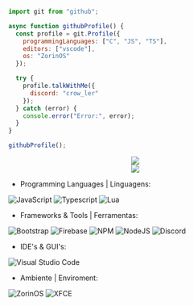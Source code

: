 ```js
import git from "github";

async function githubProfile() {
  const profile = git.Profile({
    programmingLanguages: ["C", "JS", "TS"],
    editors: ["vscode"],
    os: "ZorinOS"
  });

  try {
    profile.talkWithMe({
      discord: "crow_ler"
    });
  } catch (error) {
    console.error("Error:", error);
  }
}

githubProfile();
```
<div align="center" class="flex-container">

<div><img src="https://github-readme-stats.vercel.app/api?username=SrCrow02&show_icons=true&theme=vision-friendly-dark"/><br><img src="https://github-readme-stats.vercel.app/api/top-langs/?username=SrCrow02&theme=vision-friendly-dark&langs-count=7"/></div>

 <!-- ![GitHub stats](https://github-readme-stats.vercel.app/api?username=KarboXXX&show_icons=true&theme=vision-friendly-dark) -->
 <!-- ![Top Langs](https://github-readme-stats.vercel.app/api/top-langs/?username=KarboXXX&theme=vision-friendly-dark&langs-count=7) -->


</div>

- Programming Languages | Linguagens:

![JavaScript](https://img.shields.io/badge/javascript-%23323330.svg?style=for-the-badge&logo=javascript&logoColor=%23F7DF1E) ![Typescript](https://img.shields.io/badge/typescript-%233178C6.svg?style=for-the-badge&logo=typescript&logoColor=white) ![Lua](https://img.shields.io/badge/lua-%232C2D72.svg?style=for-the-badge&logo=lua&logoColor=white) 

- Frameworks & Tools | Ferramentas:

![Bootstrap](https://img.shields.io/badge/bootstrap-%23563D7C.svg?style=for-the-badge&logo=bootstrap&logoColor=white) ![Firebase](https://img.shields.io/badge/firebase-%23039BE5.svg?style=for-the-badge&logo=firebase) ![NPM](https://img.shields.io/badge/NPM-%23CB3837.svg?style=for-the-badge&logo=npm&logoColor=white) ![NodeJS](https://img.shields.io/badge/node.js-6DA55F?style=for-the-badge&logo=node.js&logoColor=white)  ![Discord](https://img.shields.io/badge/Discord-%235865F2.svg?style=for-the-badge&logo=discord&logoColor=white) 

- IDE's & GUI's:

![Visual Studio Code](https://img.shields.io/badge/Visual%20Studio%20Code-0078d7.svg?style=for-the-badge&logo=visual-studio-code&logoColor=white)

- Ambiente | Enviroment:

![ZorinOS](https://img.shields.io/badge/zorin-D70A53?style=for-the-badge&logo=debian&logoColor=white) ![XFCE](https://img.shields.io/badge/XFCE-%232284F2.svg?style=for-the-badge&logo=xfce&logoColor=white)
